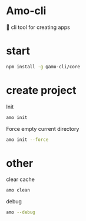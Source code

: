 # Amo-cli

🎳 cli tool for creating apps

# start

```bash
npm install -g @amo-cli/core

```

# create project

Init

```bash
amo init
```

Force empty current directory

```bash
amo init --force
```

# other

clear cache

```bash
amo clean
```

debug

```bash
amo --debug
```
